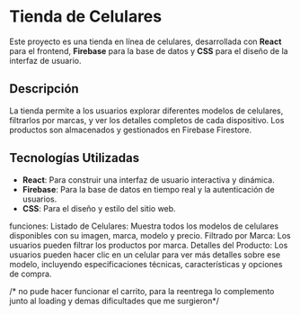 # Tienda de Celulares

Este proyecto es una tienda en línea de celulares, desarrollada con **React** para el frontend, **Firebase** para la base de datos y **CSS** para el diseño de la interfaz de usuario.

## Descripción

La tienda permite a los usuarios explorar diferentes modelos de celulares, filtrarlos por marcas, y ver los detalles completos de cada dispositivo. Los productos son almacenados y gestionados en Firebase Firestore.

## Tecnologías Utilizadas

- **React**: Para construir una interfaz de usuario interactiva y dinámica.
- **Firebase**: Para la base de datos en tiempo real y la autenticación de usuarios.
- **CSS**: Para el diseño y estilo del sitio web.

funciones:
Listado de Celulares: Muestra todos los modelos de celulares disponibles con su imagen, marca, modelo y precio.
Filtrado por Marca: Los usuarios pueden filtrar los productos por marca.
Detalles del Producto: Los usuarios pueden hacer clic en un celular para ver más detalles sobre ese modelo, incluyendo especificaciones técnicas, características y opciones de compra.

/* no pude hacer funcionar el carrito, para la reentrega lo complemento junto al loading y demas dificultades que me surgieron*/
